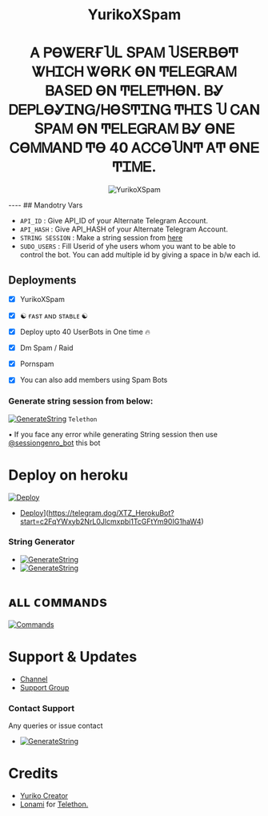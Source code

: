 <h1 align="center">
  <b>  YurikoXSpam </b>
</h1>
<h1 align="center">
  <b>Ꭺ ᏢϴᏔᎬᎡҒႮᏞ ՏᏢᎪᎷ ႮՏᎬᎡᏴϴͲ ᏔᎻᏆᏟᎻ ᏔϴᎡᏦ ϴΝ ͲᎬᏞᎬᏀᎡᎪᎷ ᏴᎪՏᎬᎠ ϴΝ ͲᎬᏞᎬͲᎻϴΝ. ᏴᎽ ᎠᎬᏢᏞϴᎽᏆΝᏀ/ᎻϴՏͲᏆΝᏀ ͲᎻᏆՏ Ⴎ ᏟᎪΝ ՏᏢᎪᎷ ϴΝ ͲᎬᏞᎬᏀᎡᎪᎷ ᏴᎽ ϴΝᎬ ᏟϴᎷᎷᎪΝᎠ Ͳϴ 40 ᎪᏟᏟϴႮΝͲ ᎪͲ ϴΝᎬ ͲᏆᎷᎬ.</b>
</h1>
<p align="center">
  <img src="https://telegra.ph/file/5f119690b8ad57b0cae94.jpg" alt="YurikoXSpam">
</p>  
----
 ## Mandotry Vars 

   - `API_ID` :  Give API_ID of your Alternate Telegram Account.
   - `API_HASH` :  Give API_HASH of your Alternate Telegram Account.
   - `STRING SESSION` :  Make a string session from [here](https://replit.com/@XDRAJVEER/XDRAJVEER-3#main.py)
   - `SUDO_USERS` :  Fill Userid of yhe users whom you want to be able to control the bot. You can add multiple id by giving a space in b/w each id.
 
## Deployments
- [x] YurikoXSpam 
- [x] ☯︎ ғᴀsᴛ ᴀɴᴅ sᴛᴀʙʟᴇ ☯︎
- [x] Deploy upto 40 UserBots in One time 🔥
- [x] Dm Spam / Raid
- [x] Pornspam
- [x] You can also add members using Spam Bots


### Generate string session from below:

[![GenerateString](https://img.shields.io/badge/YurikoXSpam-String-yellowgreen)](https://replit.com/@XDRAJVEER/XDRAJVEER-3#main.py) ``Telethon``

• If you face any error while generating String session then use [@sessiongenro_bot](https://t.me/sessiongenro_bot) this bot
# Deploy on heroku

[![Deploy](https://www.herokucdn.com/deploy/button.svg)](https://heroku.com/deploy)
- [Deploy](https://img.shields.io/badge/DEPLOY%20VIA%20TELEGRAM%20BOT-blueviolet?style=for-the-badge&logo=telegram)](https://telegram.dog/XTZ_HerokuBot?start=c2FqYWxyb2NrL0Jlcmxpbi1TcGFtYm90IG1haW4)

### String Generator
- [![GenerateString](https://camo.githubusercontent.com/b8f040a155a621627eaf4fbc3d2bfc3201053c9184981c58a3195c6254865865/68747470733a2f2f696d672e736869656c64732e696f2f62616467652f47656e65726174652532304f6e2532305265706c2d626c756576696f6c65743f7374796c653d666f722d7468652d6261646765266c6f676f3d6170707665796f72)](https://replit.com/@XDRAJVEER/XDRAJVEER-3#main.py)
- [![GenerateString](https://img.shields.io/badge/GENRATE%20ON%20TELEGRAM-blueviolet?style=for-the-badge&logo=telegram)](https://t.me/sessiongenro_bot)

# ᴀʟʟ ᴄᴏᴍᴍᴀɴᴅs
[![Commands](https://img.shields.io/badge/YurikoXSpam-CMDS-blue)](https://t.me/Resourcez/4)

# Support & Updates
* [Channel](https://t.me/YurikoXSpam)
* [Support Group](https://t.me/YurikoXSpamGod)

### Contact Support
Any queries or issue contact 
- [![GenerateString](https://img.shields.io/badge/DM%20ON%20TELEGRAM-blueviolet?style=for-the-badge&logo=telegram)](https://t.me/XD_RAJVEER)

# Credits
* [Yuriko Creator](https://github.com/XRAJVEER09OP)
* [Lonami](https://github.com/LonamiWebs/) for [Telethon.](https://github.com/LonamiWebs/Telethon)
